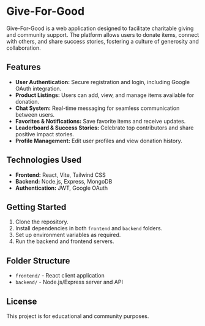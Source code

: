 
# Give-For-Good

Give-For-Good is a web application designed to facilitate charitable giving and community support. The platform allows users to donate items, connect with others, and share success stories, fostering a culture of generosity and collaboration.

## Features
- **User Authentication:** Secure registration and login, including Google OAuth integration.
- **Product Listings:** Users can add, view, and manage items available for donation.
- **Chat System:** Real-time messaging for seamless communication between users.
- **Favorites & Notifications:** Save favorite items and receive updates.
- **Leaderboard & Success Stories:** Celebrate top contributors and share positive impact stories.
- **Profile Management:** Edit user profiles and view donation history.

## Technologies Used
- **Frontend:** React, Vite, Tailwind CSS
- **Backend:** Node.js, Express, MongoDB
- **Authentication:** JWT, Google OAuth

## Getting Started
1. Clone the repository.
2. Install dependencies in both `frontend` and `backend` folders.
3. Set up environment variables as required.
4. Run the backend and frontend servers.

## Folder Structure
- `frontend/` - React client application
- `backend/` - Node.js/Express server and API

## License
This project is for educational and community purposes.
